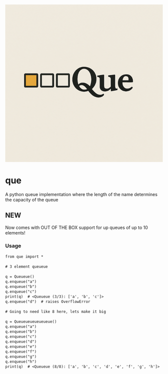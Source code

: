 ![Alt text](que.png?raw=true "Que")

# que
A python queue implementation where the length of the name determines the capacity of the queue

## NEW ##
Now comes with OUT OF THE BOX support for up queues of up to 10 elements!

### Usage ###
```
from que import *

# 3 element queueue

q = Queueue()
q.enqueue("a")
q.enqueue("b")
q.enqueue("c")
print(q)  # <Queueue (3/3): ['a', 'b', 'c']>
q.enqueue("d")  # raises OverflowError

# Going to need like 8 here, lets make it big

q = Queueueueueueueue()
q.enqueue("a")
q.enqueue("b")
q.enqueue("c")
q.enqueue("d")
q.enqueue("e")
q.enqueue("f")
q.enqueue("g")
q.enqueue("h")
print(q)  # <Queueue (8/8): ['a', 'b', 'c', 'd', 'e', 'f', 'g', 'h']>
```
